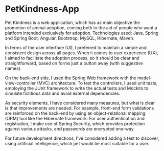 # PetKindness-App

Pet Kindness is a web application, which has as main objective the promotion of animal adoption, coming both to the aid of people who want a platform intended exclusively for adoption. Technologies used: Java, Spring and Spring Boot, Angular, Bootstrap, MySQL, Hibernate, Maven.
  
In terms of the user interface (UI), I preferred to maintain a simple and consistent design across all pages. When it comes to user experience (UX), I aimed to facilitate the adoption process, so it should be clear and straightforward, based on forms just a button away (with suggestive names).
  
On the back-end side, I used the Spring Web framework with the model-view-controller (MVC) architecture. To test the controllers, I used unit tests, employing the JUnit framework to write the actual tests and Mockito to simulate fictitious data and avoid external dependencies.
  
As security elements, I have considered many measures, but what is clear is that improvements are needed. For example, front-end form validations are reinforced on the back-end by using an object-relational mapping (ORM) tool like the Hibernate framework. For user authentication and registration, I make use of Spring Security, which provides protection against various attacks, and passwords are encrypted one-way.  
  
For future development directions, I've considered adding a test to discover, using artificial intelligence, which pet would be most suitable for a user.  

